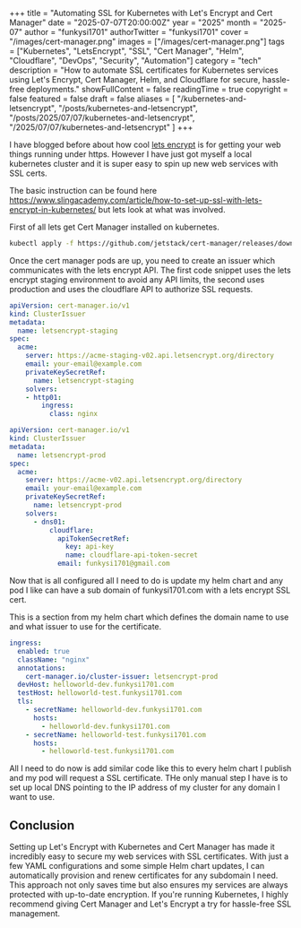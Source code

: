 +++
title = "Automating SSL for Kubernetes with Let's Encrypt and Cert Manager"
date = "2025-07-07T20:00:00Z"
year = "2025"
month = "2025-07"
author = "funkysi1701"
authorTwitter = "funkysi1701"
cover = "/images/cert-manager.png"
images = ["/images/cert-manager.png"]
tags = ["Kubernetes", "LetsEncrypt", "SSL", "Cert Manager", "Helm", "Cloudflare", "DevOps", "Security", "Automation"]
category = "tech"
description = "How to automate SSL certificates for Kubernetes services using Let's Encrypt, Cert Manager, Helm, and Cloudflare for secure, hassle-free deployments."
showFullContent = false
readingTime = true
copyright = false
featured = false
draft = false
aliases = [
    "/kubernetes-and-letsencrypt",
    "/posts/kubernetes-and-letsencrypt",
    "/posts/2025/07/07/kubernetes-and-letsencrypt",
    "/2025/07/07/kubernetes-and-letsencrypt"
]
+++

I have blogged before about how cool [lets encrypt](/posts/2018/lets-encrypt-is-awesome/) is for getting your web things running under https. However I have just got myself a local kubernetes cluster and it is super easy to spin up new web services with SSL certs.

The basic instruction can be found here https://www.slingacademy.com/article/how-to-set-up-ssl-with-lets-encrypt-in-kubernetes/ but lets look at what was involved.

First of all lets get Cert Manager installed on kubernetes.

```bash
kubectl apply -f https://github.com/jetstack/cert-manager/releases/download/v1.18.1/cert-manager.yaml
```

Once the cert manager pods are up, you need to create an issuer which communicates with the lets encrypt API. The first code snippet uses the lets encrypt staging environment to avoid any API limits, the second uses production and uses the cloudflare API to authorize SSL requests.

```yaml
apiVersion: cert-manager.io/v1
kind: ClusterIssuer
metadata:
  name: letsencrypt-staging
spec:
  acme:
    server: https://acme-staging-v02.api.letsencrypt.org/directory
    email: your-email@example.com
    privateKeySecretRef:
      name: letsencrypt-staging
    solvers:
    - http01:
        ingress:
          class: nginx
```

```yaml
apiVersion: cert-manager.io/v1
kind: ClusterIssuer
metadata:
  name: letsencrypt-prod
spec:
  acme:
    server: https://acme-v02.api.letsencrypt.org/directory
    email: your-email@example.com
    privateKeySecretRef:
      name: letsencrypt-prod
    solvers:
      - dns01:
          cloudflare:
            apiTokenSecretRef:
              key: api-key
              name: cloudflare-api-token-secret
            email: funkysi1701@gmail.com
```

Now that is all configured all I need to do is update my helm chart and any pod I like can have a sub domain of funkysi1701.com with a lets encrypt SSL cert.

This is a section from my helm chart which defines the domain name to use and what issuer to use for the certificate.

```yaml
ingress:
  enabled: true
  className: "nginx"
  annotations:
    cert-manager.io/cluster-issuer: letsencrypt-prod
  devHost: helloworld-dev.funkysi1701.com
  testHost: helloworld-test.funkysi1701.com
  tls:
    - secretName: helloworld-dev.funkysi1701.com
      hosts:
        - helloworld-dev.funkysi1701.com
    - secretName: helloworld-test.funkysi1701.com
      hosts:
        - helloworld-test.funkysi1701.com
```

All I need to do now is add similar code like this to every helm chart I publish and my pod will request a SSL certificate. THe only manual step I have is to set up local DNS pointing to the IP address of my cluster for any domain I want to use.

## Conclusion

Setting up Let's Encrypt with Kubernetes and Cert Manager has made it incredibly easy to secure my web services with SSL certificates. With just a few YAML configurations and some simple Helm chart updates, I can automatically provision and renew certificates for any subdomain I need. This approach not only saves time but also ensures my services are always protected with up-to-date encryption. If you're running Kubernetes, I highly recommend giving Cert Manager and Let's Encrypt a try for hassle-free SSL management.